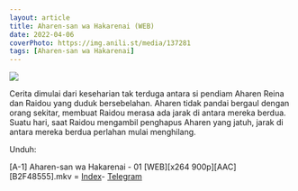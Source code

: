 ```yaml
---
layout: article
title: Aharen-san wa Hakarenai (WEB)
date: 2022-04-06
coverPhoto: https://img.anili.st/media/137281
tags: [Aharen-san wa Hakarenai]
---
```


![](https://img.anili.st/media/137281)

Cerita dimulai dari keseharian tak terduga antara si pendiam Aharen Reina dan Raidou yang duduk bersebelahan.
Aharen tidak pandai bergaul dengan orang sekitar, membuat Raidou merasa ada jarak di antara mereka berdua.
Suatu hari, saat Raidou mengambil penghapus Aharen yang jatuh, jarak di antara mereka berdua perlahan mulai menghilang.

Unduh:

[A-1] Aharen-san wa Hakarenai - 01 [WEB][x264 900p][AAC][B2F48555].mkv = [Index](https://proyek.a-1ddl.workers.dev/0:/Musim%20Semi%202022/%5BWEB%5D/%5BA-1%5D%20Aharen-san%20wa%20Hakarenai%20%5BWEB%5D%5Bx264%20900p%5D%5BAAC%5D/%5BA-1%5D%20Aharen-san%20wa%20Hakarenai%20-%2001%20%5BWEB%5D%5Bx264%20900p%5D%5BAAC%5D%5BB2F48555%5D.mkv)- [Telegram](https://t.me/a1fansubweeklies/53)
